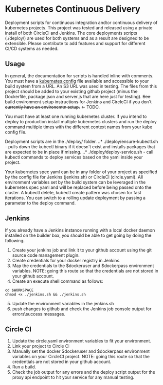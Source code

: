 
# Kubernetes Continuous Delivery
Deployment scripts for continuous integration and\or continuous delivery of kubernetes projects. This project was tested and released using a private install of both CircleCI and Jenkins. The core deployments scripts (./deploy/) are used for both systems and as a result are designed to be extensible. Please contribute to add features and support for different CI/CD systems as needed.

## Usage

In general, the documentation for scripts is handled inline with comments. You must have a [kubernetes config](http://kubernetes.io/v1.0/docs/user-guide/kubeconfig-file.html) file available and accessible to your build system from a URL. An S3 URL was used in testing. The files from this project should be added to your existing github project (minus the Dockerfile, package.json and server.js that are here just for testing).  ~~See build environment setup instructions for Jenkins and CircleCI if you don't currently have an environemtn setup.~~ <- TODO.

You must have at least one running kubernetes cluster. If you intend to deploy to production install multiple kubernetes clusters and run the deploy command multiple times with the different context names from your kube config file.

Deployment scripts are in the ./deploy/ folder.
..* ./deploy/ensure-kubectl.sh - pulls down the kubectl binary if it doesn't exist and installs packages that are expected to be in place if missing.
..* ./deploy/deploy-service.sh - call kubectl commands to deploy services based on the yaml inside your project.

Your kubernetes spec yaml can be in any folder of your project as specified by the config file for Jenkins (jenkins.sh) or CircleCI (circle.yaml). All environment variables set by the build system can be leveraged in the kubernetes spec yaml and will be replaced before being passed onto the cluster. A kubectl delete, kubectl create pattern was chosen for fast iterations. You can switch to a rolling update deployment by passing a parameter to the deploy command.


## Jenkins
If you already have a Jenkins instance running with a local docker daemon installed on the builder box, you should be able to get going by doing the following.

1. Create your jenkins job and link it to your github account using the git source code management plugin.
2. Create credentials for your docker registry in Jenkins.
3. Map the credentials to the $dockeruser and $dockerpass environment variables. NOTE: going this route so that the credentials are not stored in your github account.
4. Create an execute shell command as follows:
```
cd $WORKSPACE
chmod +x ./jenkins.sh && ./jenkins.sh
```
5. Update the environment variables in the jenkins.sh
6. push changes to github and check the Jenkins job console output for errors\success messages.

## Circle CI
1. Update the circle.yaml environment variables to fit your environment.
2. Link your project to Circle CI
3. Manually set the docker $dockeruser and $dockerpass environment variables on your CircleCI project. NOTE: going this route so that the credentials are not stored in your github account.
4. Run a build.
3. Check the job output for any errors and the deploy script output for the proxy api endpoint to hit your service for any manual testing.